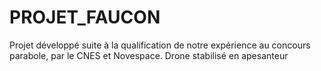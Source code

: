 # PROJET_FAUCON
Projet développé suite à la qualification de notre expérience au concours parabole, par le CNES et Novespace. Drone stabilisé en apesanteur
